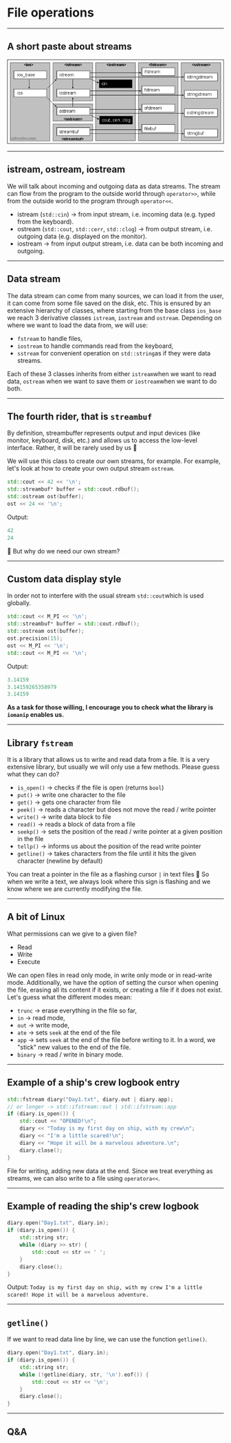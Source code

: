 <!-- .slide: data-background="#111111" -->

# File operations

___

## A short paste about streams

<img src="img/iostream.gif">

___

## istream, ostream, iostream

We will talk about incoming and outgoing data as data streams. The stream can flow from the program to the outside world through `operator>>`, while from the outside world to the program through `operator<<`.

* <!-- .element: class="fragment fade-in" --> istream (<code>std::cin</code>) -> from input stream, i.e. incoming data (e.g. typed from the keyboard).
* <!-- .element: class="fragment fade-in" --> ostream (<code>std::cout</code>, <code>std::cerr</code>, <code>std::clog</code>) -> from output stream, i.e. outgoing data (e.g. displayed on the monitor).
* <!-- .element: class="fragment fade-in" --> iostream -> from input output stream, i.e. data can be both incoming and outgoing.

___

## Data stream

The data stream can come from many sources, we can load it from the user, it can come from some file saved on the disk, etc. This is ensured by an extensive hierarchy of classes, where starting from the base class `ios_base` we reach 3 derivative classes `istream`, `iostream` and `ostream`. Depending on where we want to load the data from, we will use:

* <!-- .element: class="fragment fade-in" --> <code>fstream</code> to handle files,
* <!-- .element: class="fragment fade-in" --> <code>iostream</code> to handle commands read from the keyboard,
* <!-- .element: class="fragment fade-in" --> <code>sstream</code> for convenient operation on <code>std::string</code>as if they were data streams.

Each of these 3 classes inherits from either <code>istream</code>when we want to read data, <code>ostream</code> when we want to save them or <code>iostream</code>when we want to do both.
<!-- .element: class="fragment fade-in" -->

___

## The fourth rider, that is `streambuf`

By definition, streambuffer represents output and input devices (like monitor, keyboard, disk, etc.) and allows us to access the low-level interface. Rather, it will be rarely used by us 🙂

We will use this class to create our own streams, for example. For example, let's look at how to create your own output stream `ostream`.
<!-- .element: class="fragment fade-in" -->

```C++
std::cout << 42 << '\n';
std::streambuf* buffer = std::cout.rdbuf();
std::ostream ost(buffer);
ost << 24 << '\n';
```
<!-- .element: class="fragment fade-in" -->

Output:
<!-- .element: class="fragment fade-in" -->

```C++
42
24
```
<!-- .element: class="fragment fade-in" -->

🤔 But why do we need our own stream?
<!-- .element: class="fragment fade-in" -->

___

## Custom data display style

In order not to interfere with the usual stream `std::cout`which is used globally.

```C++
std::cout << M_PI << '\n';
std::streambuf* buffer = std::cout.rdbuf();
std::ostream ost(buffer);
ost.precision(15);
ost << M_PI << '\n';
std::cout << M_PI << '\n';
```
<!-- .element: class="fragment fade-in" -->

Output:
<!-- .element: class="fragment fade-in" -->

```C++
3.14159
3.14159265358979
3.14159
```
<!-- .element: class="fragment fade-in" -->

**As a task for those willing, I encourage you to check what the library is `iomanip` enables us.**
<!-- .element: class="fragment fade-in" -->

___

<!-- .slide: style="font-size: 0.9em" -->

## Library `fstream`

It is a library that allows us to write and read data from a file. It is a very extensive library, but usually we will only use a few methods. Please guess what they can do?

* <!-- .element: class="fragment fade-in" --> <code>is_open()</code><span class="fragment fade-in"> -> checks if the file is open (returns <code>bool</code>)</span>
* <!-- .element: class="fragment fade-in" --> <code>put()</code><span class="fragment fade-in"> -> write one character to the file</span>
* <!-- .element: class="fragment fade-in" --> <code>get()</code><span class="fragment fade-in"> -> gets one character from file</span>
* <!-- .element: class="fragment fade-in" --> <code>peek()</code><span class="fragment fade-in"> -> reads a character but does not move the read / write pointer</span>
* <!-- .element: class="fragment fade-in" --> <code>write()</code><span class="fragment fade-in"> -> write data block to file</span>
* <!-- .element: class="fragment fade-in" --> <code>read()</code><span class="fragment fade-in"> -> reads a block of data from a file</span>
* <!-- .element: class="fragment fade-in" --> <code>seekp()</code><span class="fragment fade-in"> -> sets the position of the read / write pointer at a given position in the file</span>
* <!-- .element: class="fragment fade-in" --> <code>tellp()</code><span class="fragment fade-in"> -> informs us about the position of the read write pointer</span>
* <!-- .element: class="fragment fade-in" --> <code>getline()</code><span class="fragment fade-in"> -> takes characters from the file until it hits the given character (newline by default)</span>

You can treat a pointer in the file as a flashing cursor `|` in text files 🙂 So when we write a text, we always look where this sign is flashing and we know where we are currently modifying the file.
<!-- .element: class="fragment fade-in" -->

___
<!-- .slide: style="font-size: 0.9em" -->

## A bit of Linux

What permissions can we give to a given file?

* <!-- .element: class="fragment fade-in" --> Read
* <!-- .element: class="fragment fade-in" --> Write
* <!-- .element: class="fragment fade-in" --> Execute

We can open files in read only mode, in write only mode or in read-write mode. Additionally, we have the option of setting the cursor when opening the file, erasing all its content if it exists, or creating a file if it does not exist. Let's guess what the different modes mean:
<!-- .element: class="fragment fade-in" -->

* <!-- .element: class="fragment fade-in" --> <code>trunc</code> <span class="fragment fade-in"> -> erase everything in the file so far,</span>
* <!-- .element: class="fragment fade-in" --> <code>in</code> <span class="fragment fade-in"> -> read mode,</span>
* <!-- .element: class="fragment fade-in" --> <code>out</code> <span class="fragment fade-in"> -> write mode,</span>
* <!-- .element: class="fragment fade-in" --> <code>ate</code> <span class="fragment fade-in"> -> sets <code>seek</code> at the end of the file</span>
* <!-- .element: class="fragment fade-in" --> <code>app</code> <span class="fragment fade-in"> -> sets <code>seek</code> at the end of the file before writing to it. In a word, we "stick" new values ​​to the end of the file.</span>
* <!-- .element: class="fragment fade-in" --> <code>binary</code> <span class="fragment fade-in"> -> read / write in binary mode.</span>

___

## Example of a ship's crew logbook entry

```C++
std::fstream diary("Day1.txt", diary.out | diary.app);
// or longer -> std::ifstream::out | std::ifstream::app
if (diary.is_open()) {
    std::cout << "OPENED!\n";
    diary << "Today is my first day on ship, with my crew\n";
    diary << "I'm a little scared!\n";
    diary << "Hope it will be a marvelous adventure.\n";
    diary.close();
}
```
<!-- .element: class="fragment fade-in" -->

File for writing, adding new data at the end.
Since we treat everything as streams, we can also write to a file using `operatora<<`.
<!-- .element: class="fragment fade-in" -->

___

## Example of reading the ship's crew logbook

```C++
diary.open("Day1.txt", diary.in);
if (diary.is_open()) {
    std::string str;
    while (diary >> str) {
        std::cout << str << ' ';
    }
    diary.close();
}
```
<!-- .element: class="fragment fade-in" -->

Output: `Today is my first day on ship, with my crew I'm a little scared! Hope it will be a marvelous adventure.`
<!-- .element: class="fragment fade-in" -->

___

## `getline()`

If we want to read data line by line, we can use the function `getline()`.

```C++
diary.open("Day1.txt", diary.in);
if (diary.is_open()) {
    std::string str;
    while (!getline(diary, str, '\n').eof()) {
        std::cout << str << '\n';
    }
    diary.close();
}
```
<!-- .element: class="fragment fade-in" -->

___

## Q&A

